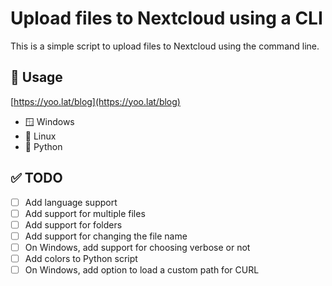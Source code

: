 # Upload files to Nextcloud using a CLI

This is a simple script to upload files to Nextcloud using the command line.

## 🚊 Usage

[https://yoo.lat/blog](https://yoo.lat/blog)

- 🪟 Windows
- 🐧 Linux
- 🐍 Python

## ✅ TODO

- [ ] Add language support
- [ ] Add support for multiple files
- [ ] Add support for folders
- [ ] Add support for changing the file name
- [ ] On Windows, add support for choosing verbose or not
- [ ] Add colors to Python script
- [ ] On Windows, add option to load a custom path for CURL
